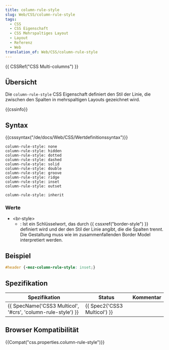 ```yaml
---
title: column-rule-style
slug: Web/CSS/column-rule-style
tags:
  - CSS
  - CSS Eigenschaft
  - CSS Mehrspaltiges Layout
  - Layout
  - Referenz
  - Web
translation_of: Web/CSS/column-rule-style
---
```

{{ CSSRef("CSS Multi-columns") }}

## Übersicht

Die `column-rule-style` CSS Eigenschaft definiert den Stil der Linie, die zwischen den Spalten in mehrspaltigen Layouts gezeichnet wird.

{{cssinfo}}

## Syntax

{{csssyntax("/de/docs/Web/CSS/Wertdefinitionssyntax")}}

    column-rule-style: none
    column-rule-style: hidden
    column-rule-style: dotted
    column-rule-style: dashed
    column-rule-style: solid
    column-rule-style: double
    column-rule-style: groove
    column-rule-style: ridge
    column-rule-style: inset
    column-rule-style: outset

    column-rule-style: inherit

### Werte

- \<br-style>
  - : Ist ein Schlüsselwort, das durch {{ cssxref("border-style") }} definiert wird und der den Stil der Linie angibt, die die Spalten trennt. Die Gestaltung muss wie im zusammenfallenden Border Model interpretiert werden.

## Beispiel

```css
#header {-moz-column-rule-style: inset;}
```

## Spezifikation

| Spezifikation                                                                    | Status                               | Kommentar |
| -------------------------------------------------------------------------------- | ------------------------------------ | --------- |
| {{ SpecName('CSS3 Multicol', '#crs', 'column-rule-style') }} | {{ Spec2('CSS3 Multicol') }} |           |

## Browser Kompatibilität

{{Compat("css.properties.column-rule-style")}}
